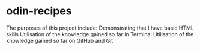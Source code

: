 # odin-recipes

The purposes of this project include:
 Demonstrating that I have basic HTML skills
 Utilisation of the knowledge gained so far in Terminal
 Utilisation of the knowledge gained so far on GitHub and Git